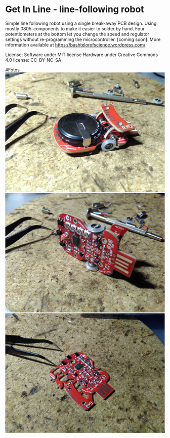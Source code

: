 # Get In Line - line-following robot
Simple line following robot using a single break-away PCB design. Using mostly 0805-components to make it easier to solder by hand. Four potentiometers at the bottom let you change the speed and regulator settings without re-programming the microcontroller. 
[coming soon]: More information available at https://bashtelorofscience.wordpress.com/ 

License:
Software under MIT license
Hardware under Creative Commons 4.0 license: CC-BY-NC-SA

#Fotos
![First Prototype Top](/images/IMG_20170110_183232.jpg) 
![First Prototype Bottom](/images/IMG_20170110_183159.jpg) 
![First Prototype Soldered](/images/IMG_20170110_180658.jpg) 



